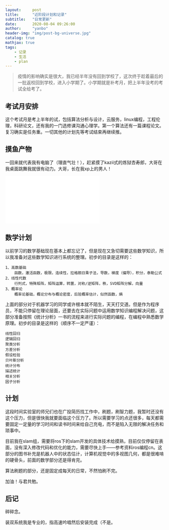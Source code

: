 ```yaml
---
layout:     post
title:      "近阶段计划和记录"
subtitle:   "日常更新"
date:       2020-08-04 09:26:00
author:     "yanbo"
header-img: "img/post-bg-universe.jpg"
catalog: true
mathjax: true
tags:
    - 记录
    - 生活
    - plan
---
```


> 疫情的影响确实是很大，我已经半年没有回到学校了，这次终于趁着最后的一批返校回到学校，进入小学期了。小学期就是补考月，把上半年没考的考试全给考了。

## 考试月安排

这个考试月是考上半年的试，包括算法分析与设计，云服务，linux编程，工程伦理，科研论文，还有我的一门选修课沟通心理学。第一个算法还有一篇课程论文。复习确实是任务重。一切其他的计划先等考试结束再继续推。

## 摸鱼产物

一回来就代表我有电脑了（理直气壮！），赶紧摸了kazii式的炼狱杏寿郎，大哥在我桌面跳舞我就很有动力。大哥，长在我xp上的男人！

<iframe src="//player.bilibili.com/player.html?aid=584114486&bvid=BV1U64y1F7Lt&cid=219720671&page=1" scrolling="no" border="0" frameborder="no" framespacing="0" allowfullscreen="true"> </iframe>

## 数学计划

以前学习的数学基础现在基本上都忘记了，但是现在又急切需要这些数学知识，所以我准备对这些数学知识进行系统的整理。初步的目录是这样的：

```
1、高数基础
    函数，激活函数，极限，连续性，拉格朗日乘子法，导数，梯度（偏导），积分，泰勒公式
2、线性代数
    行列式，特殊矩阵，矩阵运算，转置，对称/逆矩阵，秩，SVD矩阵分解，向量
3、概率论
    概率论基础，概论分布与概论密度，后验概率估计，似然函数，熵
```

上面的部分对于机器学习的同学或许根本就不陌生，天天打交道。但是作为程序员，不能只停留在理论层面，还要去在实际问题中运用数学知识编程解决问题，这部分准备按照《统计分析》一书的流程来进行实际问题的编程，在编程中熟悉数学原理。初步的目录是这样的（顺序不一定严谨）：

```
线性回归
逻辑回归
聚类分析
方差分析
假设检验
贝叶斯分析
统计分布
描述统计
相关分析
因子分析
```

## 计划

这段时间实验室的师兄们也在广投简历找工作中，刷题，刷智力题，我暂时还没有这个压力，但是很快我就要面临这个压力了。所以需要学习的点还很多，每天都需要固定一定量的学习时间和读书时间来给自己充电，而不是陷入无限的解决任务和琐事中。

目前我在slam组，需要将ros下的slam开发的具体技术给摸熟，目前仅仅停留在表面，没有深入修改代码和优化的能力，需要尽快上手——参考资料ros编程cn。这部分的图书补充是机器人中的状态估计，计算机视觉中的多视图几何，都是很难啃的硬骨头，前面的数学部分还是得肯完。

算法刷题的部分，还是固定成每天的日常，不然怕刷不完。

加油！与君共勉。

## 后记

碎碎念。

装双系统我是专业的，指高速吟唱然后安装完成（不是。
